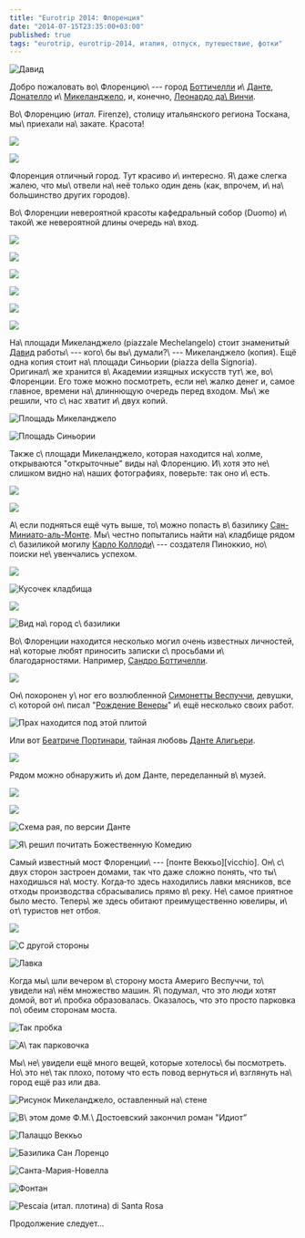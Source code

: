 ```yaml
---
title: "Eurotrip 2014: Флоренция"
date: "2014-07-15T23:35:00+03:00"
published: true
tags: "eurotrip, eurotrip-2014, италия, отпуск, путешествие, фотки"
---
```


![Давид](/images/travel/2014-06-eurotrip/florence-cover.jpg)

Добро пожаловать во\ Флоренцию\ --- город [Боттичелли][sandro] и\ [Данте][dante], [Донателло][donatello] 
и\ [Микеланджело][michelangelo], и, конечно, [Леонардо да\ Винчи][da-vinci].

<!--more-->

Во\ Флоренцию (*итал.* Firenze), столицу итальянского региона Тоскана, мы\ приехали на\ закате. Красота!

![](/images/travel/2014-06-eurotrip/florence-sunset-1.jpg)

![](/images/travel/2014-06-eurotrip/florence-sunset-2.jpg)

Флоренция отличный город. Тут красиво и\ интересно. Я\ даже слегка жалею, что мы\ отвели на\ неё только один день (как, 
впрочем, и\ на\ большинство других городов).

Во\ Флоренции невероятной красоты кафедральный собор (Duomo) и\ такой\ же невероятной длины очередь на\ вход.

![](/images/travel/2014-06-eurotrip/florence-duomo-1.jpg)

![](/images/travel/2014-06-eurotrip/florence-duomo-2.jpg)

![](/images/travel/2014-06-eurotrip/florence-duomo-3.jpg)

![](/images/travel/2014-06-eurotrip/florence-duomo-4.jpg)

![](/images/travel/2014-06-eurotrip/florence-duomo-5.jpg)

![](/images/travel/2014-06-eurotrip/florence-duomo-6.jpg)

На\ площади Микеланджело (piazzale Mechelangelo) стоит знаменитый [Давид][david] работы\ --- кого\ бы вы\ думали?\ --- 
Микеланджело (копия). Ещё одна копия стоит на\ площади Синьории (piazza della Signoria). Оригинал\ же хранится 
в\ Академии изящных искусств тут\ же, во\ Флоренции. Его тоже можно посмотреть, если не\ жалко денег и, самое главное, 
времени на\ длиннющую очередь перед входом. Мы\ же решили, что с\ нас хватит и\ двух копий.

![Площадь Микеланджело](/images/travel/2014-06-eurotrip/florence-david-1.jpg "Площадь Микеланджело")

![Площадь Синьории](/images/travel/2014-06-eurotrip/florence-david-2.jpg "Площадь Синьории")

Также с\ площади Микеланджело, которая находится на\ холме, открываются "открыточные" виды на\ Флоренцию. И\ хотя это 
не\ слишком видно на\ наших фотографиях, поверьте: так оно и\ есть.

![](/images/travel/2014-06-eurotrip/florence-top-view-1.jpg)

![](/images/travel/2014-06-eurotrip/florence-top-view-2.jpg)

А\ если подняться ещё чуть выше, то\ можно попасть в\ базилику [Сан-Миниато-аль-Монте][al-monte]. Мы\ честно попытались 
найти на\ кладбище рядом с\ базиликой могилу [Карло Коллоди][collodi]\ --- создателя Пиноккио, но\ поиски не\ увенчались 
успехом.

![](/images/travel/2014-06-eurotrip/florence-al-monte-1.jpg)

![Кусочек кладбища](/images/travel/2014-06-eurotrip/florence-al-monte-cementry.jpg "Кусочек кладбища")
 
![](/images/travel/2014-06-eurotrip/florence-al-monte-2.jpg)

![Вид на\ город с\ базилики](/images/travel/2014-06-eurotrip/florence-al-monte-view.jpg "Вид на город с базилики")

Во\ Флоренции находится несколько могил очень известных личностей, на\ которые любят приносить записки с\ просьбами 
и\ благодарностями. Например, [Сандро Боттичелли][sandro]. 

![](/images/travel/2014-06-eurotrip/florence-botticelli-1.jpg)

Он\ похоронен у\ ног его возлюбленной [Симонетты Веспуччи][simonetta], девушки, с\ которой он\ писал 
"[Рождение Венеры][birth-of-venus]" и\ ещё несколько своих работ.

![Прах находится под этой плитой](/images/travel/2014-06-eurotrip/florence-botticelli-2.jpg "Прах находится под этой плитой")

Или вот [Беатриче Портинари][beatrice], тайная любовь [Данте Алигьери][dante].

![](/images/travel/2014-06-eurotrip/florence-beatrice.jpg)

Рядом можно обнаружить и\ дом Данте, переделанный в\ музей.

![](/images/travel/2014-06-eurotrip/florence-dante-museum-1.jpg)

![](/images/travel/2014-06-eurotrip/florence-dante-museum-2.jpg)

![Схема рая, по версии Данте](/images/travel/2014-06-eurotrip/florence-paradise.jpg "Схема рая, по версии Данте")

![Я\ решил почитать Божественную Комедию](/images/travel/2014-06-eurotrip/florence-divine-comedy.jpg "Я решил почитать Божественную Комедию")

Самый известный мост Флоренции\ --- [понте Веккьо][vicchio]. Он\ с\ двух сторон застроен домами, так что даже сложно 
понять, что ты\ находишься на\ мосту. Когда&#8209;то здесь находились лавки мясников, все отходы производства 
сбрасывались прямо в\ реку. Не\ самое приятное было место. Теперь\ же здесь обитают преимущественно ювелиры, 
и\ от\ туристов нет отбоя.

![](/images/travel/2014-06-eurotrip/florence-ponte-vecchio-1.jpg)


![С другой стороны](/images/travel/2014-06-eurotrip/florence-ponte-vecchio-2.jpg "С другой стороны")

![Лавка](/images/travel/2014-06-eurotrip/florence-jewelry.jpg "Лавка")

Когда мы\ шли вечером в\ сторону моста Америго Веспуччи, то\ увидели на\ нём множество машин. Я\ подумал, что это люди 
хотят домой, вот и\ пробка образовалась. Оказалось, что это просто парковка по\ обеим сторонам моста.

![Так пробка](/images/travel/2014-06-eurotrip/florence-parking-1.jpg "Так пробка")

![А\ так парковочка](/images/travel/2014-06-eurotrip/florence-parking-2.jpg "А так парковочка")

Мы\ не\ увидели ещё много вещей, которые хотелось\ бы посмотреть. Но\ это не\ так плохо, потому что есть повод 
вернуться и\ взглянуть на\ город ещё раз или два. 

![Рисунок Микеланджело, оставленный на\ стене](/images/travel/2014-06-eurotrip/florence-michelangelo.jpg "Рисунок Микеланджело, оставленный на стене")

![В\ этом доме Ф.М.\ Достоевский закончил роман "Идиот”](/images/travel/2014-06-eurotrip/florence-dostoevskij.jpg "В этом доме Ф.М. Достоевский закончил роман «Идиот»")

![Палаццо Веккьо](/images/travel/2014-06-eurotrip/florence-palazzo-vecchio.jpg "Палаццо Веккьо")

![Базилика Сан Лоренцо](/images/travel/2014-06-eurotrip/florence-san-lorenzo.jpg "Базилика Сан Лоренцо")

![Санта-Мария-Новелла](/images/travel/2014-06-eurotrip/florence-santa-maria-novella.jpg "Санта-Мария-Новелла") 

![Фонтан](/images/travel/2014-06-eurotrip/florence-fountain.jpg "Фонтан")

![Pescaia (*итал.* плотина) di Santa Rosa](/images/travel/2014-06-eurotrip/florence-pescaia-di-santa-rosa.jpg "Pescaia (итал. плотина) di Santa Rosa")

Продолжение следует...

[al-monte]: http://ru.wikipedia.org/wiki/%D0%A1%D0%B0%D0%BD-%D0%9C%D0%B8%D0%BD%D0%B8%D0%B0%D1%82%D0%BE-%D0%B0%D0%BB%D1%8C-%D0%9C%D0%BE%D0%BD%D1%82%D0%B5
[beatrice]: http://ru.wikipedia.org/wiki/%D0%9F%D0%BE%D1%80%D1%82%D0%B8%D0%BD%D0%B0%D1%80%D0%B8,_%D0%91%D0%B5%D0%B0%D1%82%D1%80%D0%B8%D1%87%D0%B5
[birth-of-venus]: http://ru.wikipedia.org/wiki/%D0%A0%D0%BE%D0%B6%D0%B4%D0%B5%D0%BD%D0%B8%D0%B5_%D0%92%D0%B5%D0%BD%D0%B5%D1%80%D1%8B_(%D0%BA%D0%B0%D1%80%D1%82%D0%B8%D0%BD%D0%B0_%D0%91%D0%BE%D1%82%D1%82%D0%B8%D1%87%D0%B5%D0%BB%D0%BB%D0%B8)
[collodi]: http://ru.wikipedia.org/wiki/%D0%9A%D0%BE%D0%BB%D0%BB%D0%BE%D0%B4%D0%B8,_%D0%9A%D0%B0%D1%80%D0%BB%D0%BE
[da-vinci]: http://ru.wikipedia.org/wiki/%D0%9B%D0%B5%D0%BE%D0%BD%D0%B0%D1%80%D0%B4%D0%BE_%D0%B4%D0%B0_%D0%92%D0%B8%D0%BD%D1%87%D0%B8
[dante]: http://ru.wikipedia.org/wiki/%D0%94%D0%B0%D0%BD%D1%82%D0%B5_%D0%90%D0%BB%D0%B8%D0%B3%D1%8C%D0%B5%D1%80%D0%B8
[david]: http://ru.wikipedia.org/wiki/%D0%94%D0%B0%D0%B2%D0%B8%D0%B4_(%D0%9C%D0%B8%D0%BA%D0%B5%D0%BB%D0%B0%D0%BD%D0%B4%D0%B6%D0%B5%D0%BB%D0%BE)
[donatello]: http://ru.wikipedia.org/wiki/%D0%94%D0%BE%D0%BD%D0%B0%D1%82%D0%B5%D0%BB%D0%BB%D0%BE
[michelangelo]: http://ru.wikipedia.org/wiki/%D0%9C%D0%B8%D0%BA%D0%B5%D0%BB%D0%B0%D0%BD%D0%B4%D0%B6%D0%B5%D0%BB%D0%BE
[sandro]: http://ru.wikipedia.org/wiki/%D0%A1%D0%B0%D0%BD%D0%B4%D1%80%D0%BE_%D0%91%D0%BE%D1%82%D1%82%D0%B8%D1%87%D0%B5%D0%BB%D0%BB%D0%B8
[simonetta]: http://ru.wikipedia.org/wiki/%D0%92%D0%B5%D1%81%D0%BF%D1%83%D1%87%D1%87%D0%B8,_%D0%A1%D0%B8%D0%BC%D0%BE%D0%BD%D0%B5%D1%82%D1%82%D0%B0
[vecchio]: http://ru.wikipedia.org/wiki/%D0%9F%D0%BE%D0%BD%D1%82%D0%B5_%D0%92%D0%B5%D0%BA%D0%BA%D1%8C%D0%BE
